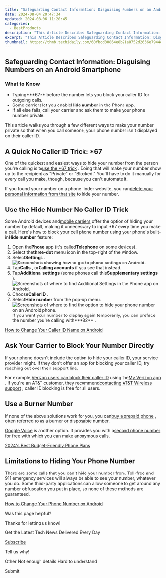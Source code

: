 ```yaml
---
title: "Safeguarding Contact Information: Disguising Numbers on an Android Smartphone"
date: 2024-08-04 20:47:34
updated: 2024-08-06 11:20:45
categories:
  - BestProducts
description: "This Article Describes Safeguarding Contact Information: Disguising Numbers on an Android Smartphone"
excerpt: "This Article Describes Safeguarding Contact Information: Disguising Numbers on an Android Smartphone"
thumbnail: https://thmb.techidaily.com/60fbcd30864e8b21a8752d2636e7944e4f6dffcb372de2311bd231d44717be72.jpg
---
```


## Safeguarding Contact Information: Disguising Numbers on an Android Smartphone
### What to Know

* Typing**\*67** before the number lets you block your caller ID for outgoing calls.
* Some carriers let you enable**Hide number** in the Phone app.
* If all else fails, call your carrier and ask them to make your phone number private.

 This article walks you through a few different ways to make your number private so that when you call someone, your phone number isn't displayed on their caller ID.

## A Quick No Caller ID Trick: \*67

 One of the quickest and easiest ways to hide your number from the person you're calling is to[use the *67 trick](https://www.lifewire.com/hide-your-number-with-star-67-4154833) . Doing that will make your number show up to the recipient as "Private" or "Blocked." You'll have to do it manually for every call you make, though, because you can't automate it.

 If you found your number on a phone finder website, you can[delete your personal information from that site](https://www.lifewire.com/remove-personal-information-from-internet-3482691) to hide your number.

## Use the Hide Number No Caller ID Trick

 Some Android devices and[mobile carriers](https://www.lifewire.com/what-is-a-mobile-carrier-2373339) offer the option of hiding your number by default, making it unnecessary to input \*67 every time you make a call. Here's how to block your cell phone number using your phone's built-in**Hide number** feature:

1. Open the**Phone** app (it's called**Telephone** on some devices).
2. Select the**three-dot** menu icon in the top-right of the window.
3. Select**Settings** .  
![Screenshots showing how to get to phone settings on Android.](https://www.lifewire.com/thmb/SkwcOjkmHcRhbXbCZnh9UFGDnzs=/1500x0/filters:no_upscale():max_bytes(150000):strip_icc():format(webp)/Hide_Num_Android_01-911071f6da594776a45ea7125da4e100.jpg)
4. Tap**Calls** , or**Calling accounts** if you see that instead.
5. Tap**Additional settings** (some phones call this**Supplementary settings** ).  
![Screenshots of where to find Additional Settings in the Phone app on Android.](https://www.lifewire.com/thmb/Tb-qVm1PX5FCJEs2Ppj_iAG1TbM=/1500x0/filters:no_upscale():max_bytes(150000):strip_icc():format(webp)/Hide_Num_Android_02-434dc4f89aa9434794f5dc6310d0608d.jpg)
6. Choose**Caller ID** .
7. Select**Hide number** from the pop-up menu.  
![Screenshots of where to find the option to hide your phone number on an Android phone.](https://www.lifewire.com/thmb/tJ_qKkeBCEDaav9mj8JzbuP36FU=/1500x0/filters:no_upscale():max_bytes(150000):strip_icc():format(webp)/Hide_Num_Android_03-37fb1f58d95042869c63feed13264304.jpg)  
 If you want your number to display again temporarily, you can preface the number you're calling with**\*82** .

[How to Change Your Caller ID Name on Android](https://www.lifewire.com/change-caller-id-name-on-android-5186874)

## Ask Your Carrier to Block Your Number Directly

 If your phone doesn't include the option to hide your caller ID, your service provider might. If they don't offer an app for blocking your caller ID, try reaching out over their support line.

 For example,[Verizon users can block their caller ID](https://www.verizon.com/support/caller-id-block-faqs/) using the[My Verizon app](https://play.google.com/store/apps/details?id=com.vzw.hss.myverizon) . If you're an AT&T customer, they recommend[contacting AT&T Wireless support](https://www.att.com/support/wireless/) ; caller ID blocking is free for all users.  

## Use a Burner Number

 If none of the above solutions work for you, you can[buy a prepaid phone](https://www.lifewire.com/how-prepaid-phones-work-5076218) , often referred to as a burner or disposable number.

[Google Voice](https://www.lifewire.com/what-is-google-voice-1616888) is another option. It provides you with a[second phone number](https://www.lifewire.com/best-second-phone-number-apps-4842373) for free with which you can make anonymous calls.

[2024's Best Budget-Friendly Phone Plans](https://www.lifewire.com/best-cheap-cell-phone-plans-4156583)

## Limitations to Hiding Your Phone Number

 There are some calls that you can't hide your number from. Toll-free and 911 emergency services will always be able to see your number, whatever you do. Some third-party applications can allow someone to get around any number obfuscation you put in place, so none of these methods are guaranteed.

[How to Change Your Phone Number on Android](https://www.lifewire.com/change-android-phone-number-5667031)

Was this page helpful?

Thanks for letting us know!

 Get the Latest Tech News Delivered Every Day

[Subscribe](https://www.lifewire.com/#)

Tell us why!

 Other  Not enough details  Hard to understand

 Submit

<ins class="adsbygoogle"
     style="display:block"
     data-ad-format="autorelaxed"
     data-ad-client="ca-pub-7571918770474297"
     data-ad-slot="1223367746"></ins>



<ins class="adsbygoogle"
     style="display:block"
     data-ad-client="ca-pub-7571918770474297"
     data-ad-slot="8358498916"
     data-ad-format="auto"
     data-full-width-responsive="true"></ins>
